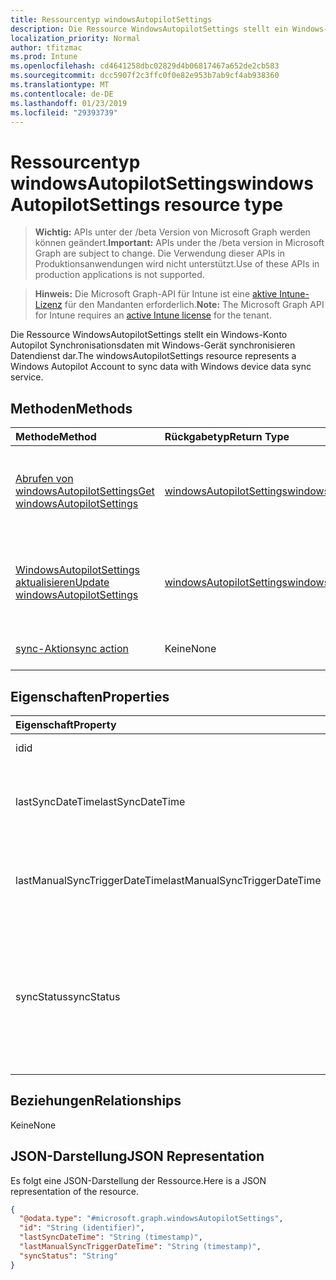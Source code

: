 ```yaml
---
title: Ressourcentyp windowsAutopilotSettings
description: Die Ressource WindowsAutopilotSettings stellt ein Windows-Konto Autopilot Synchronisationsdaten mit Windows-Gerät synchronisieren Datendienst dar.
localization_priority: Normal
author: tfitzmac
ms.prod: Intune
ms.openlocfilehash: cd4641258dbc02829d4b06817467a652de2cb583
ms.sourcegitcommit: dcc5907f2c3ffc0f0e82e953b7ab9cf4ab938360
ms.translationtype: MT
ms.contentlocale: de-DE
ms.lasthandoff: 01/23/2019
ms.locfileid: "29393739"
---
```

# <a name="windowsautopilotsettings-resource-type"></a><span data-ttu-id="753e9-103">Ressourcentyp windowsAutopilotSettings</span><span class="sxs-lookup"><span data-stu-id="753e9-103">windowsAutopilotSettings resource type</span></span>

> <span data-ttu-id="753e9-104">**Wichtig:** APIs unter der /beta Version von Microsoft Graph werden können geändert.</span><span class="sxs-lookup"><span data-stu-id="753e9-104">**Important:** APIs under the /beta version in Microsoft Graph are subject to change.</span></span> <span data-ttu-id="753e9-105">Die Verwendung dieser APIs in Produktionsanwendungen wird nicht unterstützt.</span><span class="sxs-lookup"><span data-stu-id="753e9-105">Use of these APIs in production applications is not supported.</span></span>

> <span data-ttu-id="753e9-106">**Hinweis:** Die Microsoft Graph-API für Intune ist eine [aktive Intune-Lizenz](https://go.microsoft.com/fwlink/?linkid=839381) für den Mandanten erforderlich.</span><span class="sxs-lookup"><span data-stu-id="753e9-106">**Note:** The Microsoft Graph API for Intune requires an [active Intune license](https://go.microsoft.com/fwlink/?linkid=839381) for the tenant.</span></span>

<span data-ttu-id="753e9-107">Die Ressource WindowsAutopilotSettings stellt ein Windows-Konto Autopilot Synchronisationsdaten mit Windows-Gerät synchronisieren Datendienst dar.</span><span class="sxs-lookup"><span data-stu-id="753e9-107">The windowsAutopilotSettings resource represents a Windows Autopilot Account to sync data with Windows device data sync service.</span></span>

## <a name="methods"></a><span data-ttu-id="753e9-108">Methoden</span><span class="sxs-lookup"><span data-stu-id="753e9-108">Methods</span></span>
|<span data-ttu-id="753e9-109">Methode</span><span class="sxs-lookup"><span data-stu-id="753e9-109">Method</span></span>|<span data-ttu-id="753e9-110">Rückgabetyp</span><span class="sxs-lookup"><span data-stu-id="753e9-110">Return Type</span></span>|<span data-ttu-id="753e9-111">Beschreibung</span><span class="sxs-lookup"><span data-stu-id="753e9-111">Description</span></span>|
|:---|:---|:---|
|[<span data-ttu-id="753e9-112">Abrufen von windowsAutopilotSettings</span><span class="sxs-lookup"><span data-stu-id="753e9-112">Get windowsAutopilotSettings</span></span>](../api/intune-enrollment-windowsautopilotsettings-get.md)|[<span data-ttu-id="753e9-113">windowsAutopilotSettings</span><span class="sxs-lookup"><span data-stu-id="753e9-113">windowsAutopilotSettings</span></span>](../resources/intune-enrollment-windowsautopilotsettings.md)|<span data-ttu-id="753e9-114">Lesen Sie Eigenschaften und Beziehungen des [WindowsAutopilotSettings](../resources/intune-enrollment-windowsautopilotsettings.md) -Objekts.</span><span class="sxs-lookup"><span data-stu-id="753e9-114">Read properties and relationships of the [windowsAutopilotSettings](../resources/intune-enrollment-windowsautopilotsettings.md) object.</span></span>|
|[<span data-ttu-id="753e9-115">WindowsAutopilotSettings aktualisieren</span><span class="sxs-lookup"><span data-stu-id="753e9-115">Update windowsAutopilotSettings</span></span>](../api/intune-enrollment-windowsautopilotsettings-update.md)|[<span data-ttu-id="753e9-116">windowsAutopilotSettings</span><span class="sxs-lookup"><span data-stu-id="753e9-116">windowsAutopilotSettings</span></span>](../resources/intune-enrollment-windowsautopilotsettings.md)|<span data-ttu-id="753e9-117">Aktualisieren Sie die Eigenschaften eines [WindowsAutopilotSettings](../resources/intune-enrollment-windowsautopilotsettings.md) -Objekts.</span><span class="sxs-lookup"><span data-stu-id="753e9-117">Update the properties of a [windowsAutopilotSettings](../resources/intune-enrollment-windowsautopilotsettings.md) object.</span></span>|
|[<span data-ttu-id="753e9-118">sync-Aktion</span><span class="sxs-lookup"><span data-stu-id="753e9-118">sync action</span></span>](../api/intune-enrollment-windowsautopilotsettings-sync.md)|<span data-ttu-id="753e9-119">Keine</span><span class="sxs-lookup"><span data-stu-id="753e9-119">None</span></span>|<span data-ttu-id="753e9-120">Noch nicht dokumentiert</span><span class="sxs-lookup"><span data-stu-id="753e9-120">Not yet documented</span></span>|

## <a name="properties"></a><span data-ttu-id="753e9-121">Eigenschaften</span><span class="sxs-lookup"><span data-stu-id="753e9-121">Properties</span></span>
|<span data-ttu-id="753e9-122">Eigenschaft</span><span class="sxs-lookup"><span data-stu-id="753e9-122">Property</span></span>|<span data-ttu-id="753e9-123">Typ</span><span class="sxs-lookup"><span data-stu-id="753e9-123">Type</span></span>|<span data-ttu-id="753e9-124">Beschreibung</span><span class="sxs-lookup"><span data-stu-id="753e9-124">Description</span></span>|
|:---|:---|:---|
|<span data-ttu-id="753e9-125">id</span><span class="sxs-lookup"><span data-stu-id="753e9-125">id</span></span>|<span data-ttu-id="753e9-126">String</span><span class="sxs-lookup"><span data-stu-id="753e9-126">String</span></span>|<span data-ttu-id="753e9-127">GUID des Objekts</span><span class="sxs-lookup"><span data-stu-id="753e9-127">The GUID for the object</span></span>|
|<span data-ttu-id="753e9-128">lastSyncDateTime</span><span class="sxs-lookup"><span data-stu-id="753e9-128">lastSyncDateTime</span></span>|<span data-ttu-id="753e9-129">DateTimeOffset</span><span class="sxs-lookup"><span data-stu-id="753e9-129">DateTimeOffset</span></span>|<span data-ttu-id="753e9-130">Zuletzt Daten synchronisieren Datum-Uhrzeit mit DDS-Dienst.</span><span class="sxs-lookup"><span data-stu-id="753e9-130">Last data sync date time with DDS service.</span></span>|
|<span data-ttu-id="753e9-131">lastManualSyncTriggerDateTime</span><span class="sxs-lookup"><span data-stu-id="753e9-131">lastManualSyncTriggerDateTime</span></span>|<span data-ttu-id="753e9-132">DateTimeOffset</span><span class="sxs-lookup"><span data-stu-id="753e9-132">DateTimeOffset</span></span>|<span data-ttu-id="753e9-133">Zuletzt Daten synchronisieren Datum-Uhrzeit mit DDS-Dienst.</span><span class="sxs-lookup"><span data-stu-id="753e9-133">Last data sync date time with DDS service.</span></span>|
|<span data-ttu-id="753e9-134">syncStatus</span><span class="sxs-lookup"><span data-stu-id="753e9-134">syncStatus</span></span>|[<span data-ttu-id="753e9-135">windowsAutopilotSyncStatus</span><span class="sxs-lookup"><span data-stu-id="753e9-135">windowsAutopilotSyncStatus</span></span>](../resources/intune-enrollment-windowsautopilotsyncstatus.md)|<span data-ttu-id="753e9-136">Gibt den Status der Synchronisierung mit Gerät Daten Synchronisierungsdiensts (DDS).</span><span class="sxs-lookup"><span data-stu-id="753e9-136">Indicates the status of sync with Device data sync (DDS) service.</span></span> <span data-ttu-id="753e9-137">Mögliche Werte: `unknown`, `inProgress`, `completed`, `failed`.</span><span class="sxs-lookup"><span data-stu-id="753e9-137">Possible values are: `unknown`, `inProgress`, `completed`, `failed`.</span></span>|

## <a name="relationships"></a><span data-ttu-id="753e9-138">Beziehungen</span><span class="sxs-lookup"><span data-stu-id="753e9-138">Relationships</span></span>
<span data-ttu-id="753e9-139">Keine</span><span class="sxs-lookup"><span data-stu-id="753e9-139">None</span></span>

## <a name="json-representation"></a><span data-ttu-id="753e9-140">JSON-Darstellung</span><span class="sxs-lookup"><span data-stu-id="753e9-140">JSON Representation</span></span>
<span data-ttu-id="753e9-141">Es folgt eine JSON-Darstellung der Ressource.</span><span class="sxs-lookup"><span data-stu-id="753e9-141">Here is a JSON representation of the resource.</span></span>
<!-- {
  "blockType": "resource",
  "keyProperty": "id",
  "@odata.type": "microsoft.graph.windowsAutopilotSettings"
}
-->
``` json
{
  "@odata.type": "#microsoft.graph.windowsAutopilotSettings",
  "id": "String (identifier)",
  "lastSyncDateTime": "String (timestamp)",
  "lastManualSyncTriggerDateTime": "String (timestamp)",
  "syncStatus": "String"
}
```




